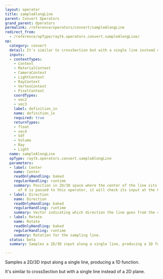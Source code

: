 ```yaml
---
layout: operator
title: sampleAlongLine
parent: Convert Operators
grand_parent: Operators
permalink: /reference/operators/convert/sampleAlongLine
redirect_from:
  - /reference/opType/raytk.operators.convert.sampleAlongLine/
op:
  category: convert
  detail: It's similar to crossSection but with a single line instead of a 2D plane.
  inputs:
  - contextTypes:
    - Context
    - MaterialContext
    - CameraContext
    - LightContext
    - RayContext
    - VertexContext
    - PixelContext
    coordTypes:
    - vec2
    - vec3
    label: definition_in
    name: definition_in
    required: true
    returnTypes:
    - float
    - vec4
    - Sdf
    - Volume
    - Ray
    - Light
  name: sampleAlongLine
  opType: raytk.operators.convert.sampleAlongLine
  parameters:
  - label: Center
    name: Center
    readOnlyHandling: baked
    regularHandling: runtime
    summary: Position in 2D/3D space where the center of the line sits. When a position
      of 0 is passed to this operator, it will check its input at the Center location.
  - label: Direction
    name: Direction
    readOnlyHandling: baked
    regularHandling: runtime
    summary: Vector indicating which direction the line goes from the center.
  - label: Rotate
    name: Rotate
    readOnlyHandling: baked
    regularHandling: runtime
    summary: Rotation for the sampling line.
  status: beta
  summary: Samples a 2D/3D input along a single line, producing a 1D function.

---
```



Samples a 2D/3D input along a single line, producing a 1D function.

It's similar to crossSection but with a single line instead of a 2D plane.